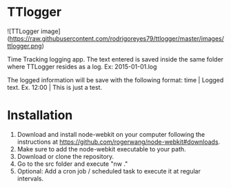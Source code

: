 TTlogger
========

![TTLogger image]
(https://raw.githubusercontent.com/rodrigoreyes79/ttlogger/master/images/ttlogger.png)

Time Tracking logging app. The text entered is saved inside the same folder where TTLogger resides as a log. Ex: 2015-01-01.log

The logged information will be save with the following format: time | Logged text.
Ex. 12:00 | This is just a test.

# Installation
1. Download and install node-webkit on your computer following the instructions at https://github.com/rogerwang/node-webkit#downloads.
2. Make sure to add the node-webkit executable to your path.
3. Download or clone the repository.
4. Go to the src folder and execute "nw ."
5. Optional: Add a cron job / scheduled task to execute it at regular intervals.

